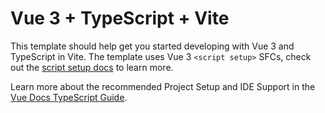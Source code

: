 # Vue 3 + TypeScript + Vite

This template should help get you started developing with Vue 3 and TypeScript in Vite. The template uses Vue 3 `<script setup>` SFCs, check out the [script setup docs](https://v3.vuejs.org/api/sfc-script-setup.html#sfc-script-setup) to learn more.



Learn more about the recommended Project Setup and IDE Support in the [Vue Docs TypeScript Guide](https://vuejs.org/guide/typescript/overview.html#project-setup).
